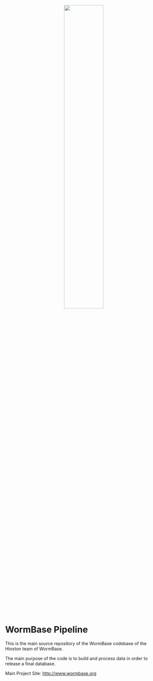 
<p align="center" width="100%">
    <img width="50%" src="https://wormbase.org/img/logo/logo_wormbase_gradient.svg"> 
</p>

# WormBase Pipeline

This is the main source repository of the WormBase codebase of the Hinxton team of WormBase.

The main purpose of the code is to build and process data in order to release a final database.

Main Project Site:
http://www.wormbase.org





